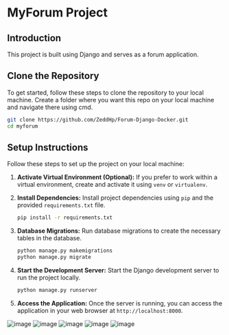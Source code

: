 # MyForum Project

## Introduction
This project is built using Django and serves as a forum application.

## Clone the Repository
To get started, follow these steps to clone the repository to your local machine.
Create a folder where you want this repo on your local machine and navigate there using cmd.

```bash
git clone https://github.com/ZeddHp/Forum-Django-Docker.git
cd myforum
```

## Setup Instructions
Follow these steps to set up the project on your local machine:

1. **Activate Virtual Environment (Optional):**
   If you prefer to work within a virtual environment, create and activate it using `venv` or `virtualenv`.

2. **Install Dependencies:**
   Install project dependencies using `pip` and the provided `requirements.txt` file.

   ```bash
   pip install -r requirements.txt
   ```

3. **Database Migrations:**
   Run database migrations to create the necessary tables in the database.

   ```bash
   python manage.py makemigrations
   python manage.py migrate
   ```

4. **Start the Development Server:**
   Start the Django development server to run the project locally.

   ```bash
   python manage.py runserver
   ```

5. **Access the Application:**
   Once the server is running, you can access the application in your web browser at `http://localhost:8000`.

![image](https://github.com/ZeddHp/Forum-Django-Docker/assets/68005483/31f40827-f4ea-411a-ba5e-86cb84ca82e6)
![image](https://github.com/ZeddHp/Forum-Django-Docker/assets/68005483/d7e2b580-542f-4d93-bee7-91ccc34c8505)
![image](https://github.com/ZeddHp/Forum-Django-Docker/assets/68005483/78711393-c32a-4c9d-88cd-08bab184459d)
![image](https://github.com/ZeddHp/Forum-Django-Docker/assets/68005483/c043d2c8-c332-4561-9e12-24cbe64b3f89)
![image](https://github.com/ZeddHp/Forum-Django-Docker/assets/68005483/717f3cca-2927-4db9-a612-d375e25d69cb)



